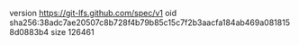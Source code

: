 version https://git-lfs.github.com/spec/v1
oid sha256:38adc7ae20507c8b728f4b79b85c15c7f2b3aacfa184ab469a0818158d0883b4
size 126461
